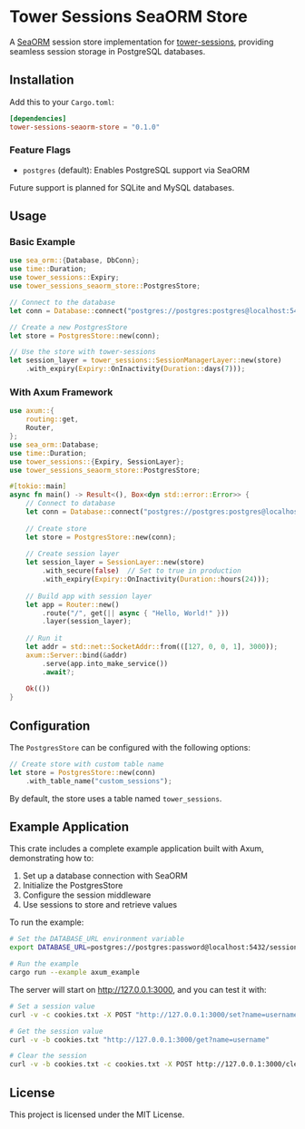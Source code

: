 # Tower Sessions SeaORM Store

A [SeaORM](https://www.sea-ql.org/SeaORM/) session store implementation for [tower-sessions](https://github.com/maxcountryman/tower-sessions), providing seamless session storage in PostgreSQL databases.

## Installation

Add this to your `Cargo.toml`:

```toml
[dependencies]
tower-sessions-seaorm-store = "0.1.0"
```

### Feature Flags

- `postgres` (default): Enables PostgreSQL support via SeaORM

Future support is planned for SQLite and MySQL databases.

## Usage

### Basic Example

```rust
use sea_orm::{Database, DbConn};
use time::Duration;
use tower_sessions::Expiry;
use tower_sessions_seaorm_store::PostgresStore;

// Connect to the database
let conn = Database::connect("postgres://postgres:postgres@localhost:5432/sessions").await?;

// Create a new PostgresStore
let store = PostgresStore::new(conn);

// Use the store with tower-sessions
let session_layer = tower_sessions::SessionManagerLayer::new(store)
    .with_expiry(Expiry::OnInactivity(Duration::days(7)));
```

### With Axum Framework

```rust
use axum::{
    routing::get,
    Router,
};
use sea_orm::Database;
use time::Duration;
use tower_sessions::{Expiry, SessionLayer};
use tower_sessions_seaorm_store::PostgresStore;

#[tokio::main]
async fn main() -> Result<(), Box<dyn std::error::Error>> {
    // Connect to database
    let conn = Database::connect("postgres://postgres:postgres@localhost:5432/sessions").await?;
    
    // Create store
    let store = PostgresStore::new(conn);
    
    // Create session layer
    let session_layer = SessionLayer::new(store)
        .with_secure(false)  // Set to true in production
        .with_expiry(Expiry::OnInactivity(Duration::hours(24)));
    
    // Build app with session layer
    let app = Router::new()
        .route("/", get(|| async { "Hello, World!" }))
        .layer(session_layer);
    
    // Run it
    let addr = std::net::SocketAddr::from(([127, 0, 0, 1], 3000));
    axum::Server::bind(&addr)
        .serve(app.into_make_service())
        .await?;
    
    Ok(())
}
```

## Configuration

The `PostgresStore` can be configured with the following options:

```rust
// Create store with custom table name
let store = PostgresStore::new(conn)
    .with_table_name("custom_sessions");
```

By default, the store uses a table named `tower_sessions`.

## Example Application

This crate includes a complete example application built with Axum, demonstrating how to:

1. Set up a database connection with SeaORM
2. Initialize the PostgresStore
3. Configure the session middleware
4. Use sessions to store and retrieve values

To run the example:

```bash
# Set the DATABASE_URL environment variable
export DATABASE_URL=postgres://postgres:password@localhost:5432/sessions

# Run the example
cargo run --example axum_example
```

The server will start on http://127.0.0.1:3000, and you can test it with:

```bash
# Set a session value
curl -v -c cookies.txt -X POST "http://127.0.0.1:3000/set?name=username&value=john_doe"

# Get the session value
curl -v -b cookies.txt "http://127.0.0.1:3000/get?name=username"

# Clear the session
curl -v -b cookies.txt -c cookies.txt -X POST http://127.0.0.1:3000/clear
```

## License

This project is licensed under the MIT License.